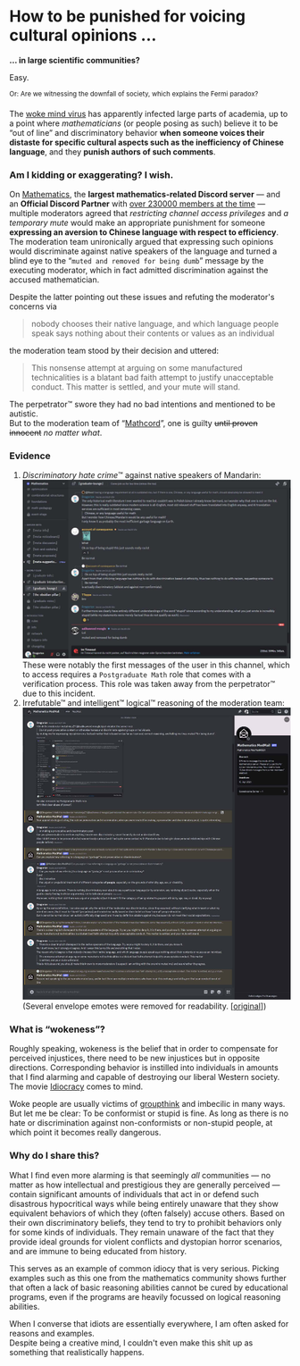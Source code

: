 # How to be punished for voicing cultural opinions …

**… in large scientific communities?**

Easy.

<sup>Or: Are we witnessing the downfall of society, which explains the Fermi paradox?</sup>

The [woke mind virus](https://knowyourmeme.com/memes/woke-mind-virus) has apparently infected large parts of academia, up to a point where *mathematicians* (or people posing as such) believe it to be “out of line” and discriminatory behavior **when someone voices their distaste for specific cultural aspects such as the inefficiency of Chinese language**, and they **punish authors of such comments**.

### Am I kidding or exaggerating? I wish.

On [Mathematics](https://mathematics.gg/), the **largest mathematics-related Discord server** — and an **Official Discord Partner** with [over 230000 members at the time](img/Join-2024-10-27-02.58.20.jpg) — multiple moderators agreed that *restricting channel access privileges* and *a temporary mute* would make an appropriate punishment for someone **expressing an aversion to Chinese language with respect to efficiency**.  
The moderation team unironically argued that expressing such opinions would discriminate against native speakers of the language and turned a blind eye to the “`muted and removed for being dumb`” message by the executing moderator, which in fact admitted discrimination against the accused mathematician.

Despite the latter pointing out these issues and refuting the moderator's concerns via
> nobody chooses their native language, and which language people speak says nothing about their contents or values as an individual

the moderation team stood by their decision and uttered:  
> This nonsense attempt at arguing on some manufactured technicalities is a blatant bad faith attempt to justify unacceptable conduct. This matter is settled, and your mute will stand.

The perpetrator™ swore they had no bad intentions and mentioned to be autistic.  
But to the moderation team of “[Mathcord](https://mathematics.gg/)”, one is guilty ~~until proven innocent~~ *no matter what*.

### Evidence

1. *Discriminatory hate crime*™ against native speakers of Mandarin:
   [![ableist-opinionated-mod.jpg](img/ableist-opinionated-mod.jpg)](img/ableist-opinionated-mod.jpg)
   These were notably the first messages of the user in this channel, which to access requires a `Postgraduate Math` role that comes with a verification process. This role was taken away from the perpetrator™ due to this incident.
2. Irrefutable™ and intelligent™ logical™ reasoning of the moderation team:
   [![woke-idiots-mathcord_noEnve.jpg](img/woke-idiots-mathcord_noEnve.jpg)](img/woke-idiots-mathcord_noEnve.jpg)  
   (Several envelope emotes were removed for readability. [[original](img/woke-idiots-mathcord.jpg)])

### What is “wokeness”?

Roughly speaking, wokeness is the belief that in order to compensate for perceived injustices, there need to be new injustices but in opposite directions. Corresponding behavior is instilled into individuals in amounts that I find alarming and capable of destroying our liberal Western society. The movie [Idiocracy](https://www.imdb.com/title/tt0387808/) comes to mind.

Woke people are usually victims of [groupthink](https://en.wikipedia.org/wiki/Groupthink) and imbecilic in many ways. But let me be clear: To be conformist or stupid is fine. As long as there is no hate or discrimination against non-conformists or non-stupid people, at which point it becomes really dangerous.

### Why do I share this?

What I find even more alarming is that seemingly *all* communities — no matter as how intellectual and prestigious they are generally perceived — contain significant amounts of individuals that act in or defend such disastrous hypocritical ways while being entirely unaware that they show equivalent behaviors of which they (often falsely) accuse others. Based on their own discriminatory beliefs, they tend to try to prohibit behaviors only for some kinds of individuals. They remain unaware of the fact that they provide ideal grounds for violent conflicts and dystopian horror scenarios, and are immune to being educated from history.

This serves as an example of common idiocy that is very serious. Picking examples such as this one from the mathematics community shows further that often a lack of basic reasoning abilities cannot be cured by educational programs, even if the programs are heavily focussed on logical reasoning abilities.  

When I converse that idiots are essentially everywhere, I am often asked for reasons and examples.  
Despite being a creative mind, I couldn't even make this shit up as something that realistically happens.
